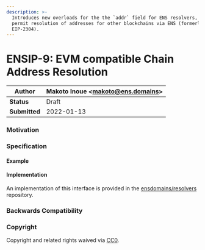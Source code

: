 ```yaml
---
description: >-
  Introduces new overloads for the the `addr` field for ENS resolvers, which
  permit resolution of addresses for other blockchains via ENS (formerly
  EIP-2304).
---
```


# ENSIP-9: EVM compatible Chain Address Resolution

| **Author**    | Makoto Inoue \<makoto@ens.domains> |
| ------------- | -------------------------------- |
| **Status**    | Draft                            |
| **Submitted** | 2022-01-13                       |

### Motivation


### Specification


#### Example

#### Implementation

An implementation of this interface is provided in the [ensdomains/resolvers](https://github.com/ensdomains/resolvers/) repository.

### Backwards Compatibility

### Copyright

Copyright and related rights waived via [CC0](https://creativecommons.org/publicdomain/zero/1.0/).
